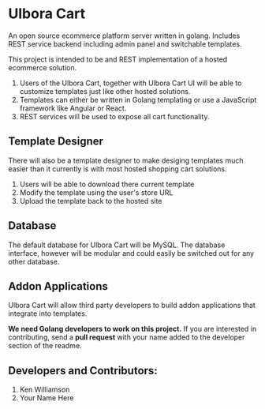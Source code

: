 # Ulbora Cart
An open source ecommerce platform server written in golang. Includes REST service backend including admin panel and switchable templates.

This project is intended to be and REST implementation of a hosted ecommerce solution. 

1. Users of the Ulbora Cart, together with Ulbora Cart UI will be able to customize templates just like other hosted solutions.
2. Templates can either be written in Golang templating or use a JavaScript framework like Angular or React.
3. REST services will be used to expose all cart functionality.

## Template Designer
There will also be a template designer to make desiging templates much easier than it currently is with most hosted shopping cart solutions.

1. Users will be able to download there current template
2. Modify the template using the user's store URL
3. Upload the template back to the hosted site

## Database
The default database for Ulbora Cart will be MySQL. The database interface, however will be modular and could easily be switched out for any other database.

## Addon Applications
Ulbora Cart will allow third party developers to build addon applications that integrate into templates.

**We need Golang developers to work on this project.** If you are interested in contributing, send a **pull request** with your name added to the developer section of the readme.

## Developers and Contributors:

1. Ken Williamson
2. Your Name Here


